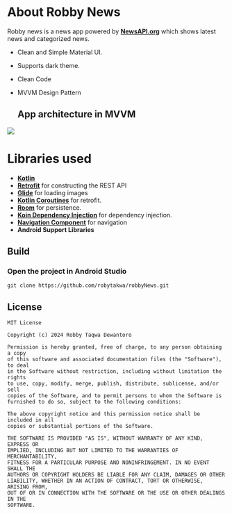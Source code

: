 # About Robby News
Robby news is a news app powered by <a href="https://newsapi.org/"><b>NewsAPI.org</b></a> which shows latest news and categorized news.
- Clean and Simple Material UI.
- Supports dark theme.
- Clean Code
- MVVM Design Pattern

  ## App architecture in MVVM
![](https://i.imgur.com/u20cfQT.png?w=960&h=720&f=webp&s=15382)


  # Libraries used
- [**Kotlin**](https://github.com/JetBrains/kotlin) 
- [**Retrofit**](https://github.com/square/retrofit) for constructing the REST API
- [**Glide**](https://github.com/bumptech/glide) for loading images
- [**Kotlin Coroutines**](https://github.com/Kotlin/kotlinx.coroutines) for retrofit.
- [**Room**](https://developer.android.com/topic/libraries/architecture/room) for persistence.
- [**Koin Dependency Injection**](https://github.com/InsertKoinIO/koin) for dependency injection.
- [**Navigation Component**](https://developer.android.com/guide/navigation) for navigation
- **Android Support Libraries**

## Build
### Open the project in Android Studio
```
git clone https://github.com/robytakwa/robbyNews.git
```

## License

    MIT License

    Copyright (c) 2024 Robby Taqwa Dewantoro

    Permission is hereby granted, free of charge, to any person obtaining a copy
    of this software and associated documentation files (the "Software"), to deal
    in the Software without restriction, including without limitation the rights
    to use, copy, modify, merge, publish, distribute, sublicense, and/or sell
    copies of the Software, and to permit persons to whom the Software is
    furnished to do so, subject to the following conditions:

    The above copyright notice and this permission notice shall be included in all
    copies or substantial portions of the Software.

    THE SOFTWARE IS PROVIDED "AS IS", WITHOUT WARRANTY OF ANY KIND, EXPRESS OR
    IMPLIED, INCLUDING BUT NOT LIMITED TO THE WARRANTIES OF MERCHANTABILITY,
    FITNESS FOR A PARTICULAR PURPOSE AND NONINFRINGEMENT. IN NO EVENT SHALL THE
    AUTHORS OR COPYRIGHT HOLDERS BE LIABLE FOR ANY CLAIM, DAMAGES OR OTHER
    LIABILITY, WHETHER IN AN ACTION OF CONTRACT, TORT OR OTHERWISE, ARISING FROM,
    OUT OF OR IN CONNECTION WITH THE SOFTWARE OR THE USE OR OTHER DEALINGS IN THE
    SOFTWARE.

